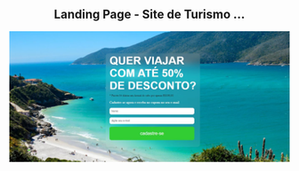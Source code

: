 <h2 align="center"> Landing Page - Site de Turismo ... </h2>

<p align="center">
   <img src="./img/screenshot_turismo.JPG" width="" alt="screenshot landing page">
</p> 
